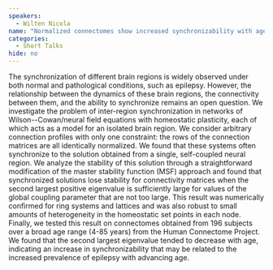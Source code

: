 ```yaml
---
speakers:
  - Wilten Nicola
name: "Normalized connectomes show increased synchronizability with age through their second largest eigenvalue"
categories:
  - Short Talks
hide: no
---
```

The synchronization of different brain regions is widely observed under both normal and pathological conditions, such as epilepsy. However, the relationship between the dynamics of these brain regions, the connectivity between them, and the ability to synchronize remains an open question. We investigate the problem of inter-region synchronization in networks of Wilson--Cowan/neural field equations with homeostatic plasticity, each of which acts as a model for an isolated brain region. We consider arbitrary connection profiles with only one constraint: the rows of the connection matrices are all identically normalized. We found that these systems often synchronize to the solution obtained from a single, self-coupled neural region. We analyze the stability of this solution through a straightforward modification of the master stability function (MSF) approach and found that synchronized solutions lose stability for connectivity matrices when the second largest positive eigenvalue is sufficiently large for values of the global coupling parameter that are not too large. This result was numerically confirmed for ring systems and lattices and was also robust to small amounts of heterogeneity in the homeostatic set points in each node. Finally, we tested this result on connectomes obtained from 196 subjects over a broad age range (4-85 years) from the Human Connectome Project. We found that the second largest eigenvalue tended to decrease with age, indicating an increase in synchronizability that may be related to the increased prevalence of epilepsy with advancing age.
